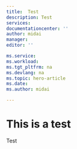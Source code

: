 ```yaml
---
title:  Test
description: Test
services:  
documentationcenter: ''
author: midai
manager: 
editor: ''

ms.service:  
ms.workload:  
ms.tgt_pltfrm: na
ms.devlang: na
ms.topic: hero-article
ms.date: 
ms.author: midai

---
```

# This is a test

Test